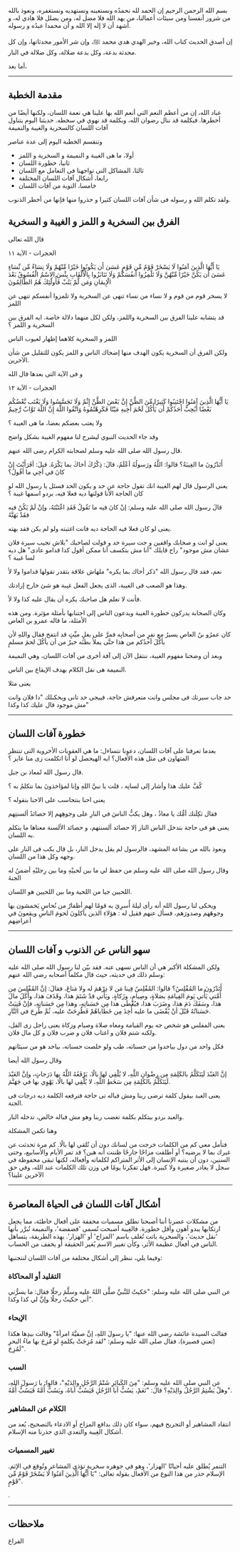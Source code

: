 
بسم الله الرحمن الرحيم
إن الحمد لله نحمدُه ونستعينه ونستهديه ونستغفره، ونعوذ بالله من شرور أنفسنا ومن سيئات أعمالنا، من يهد الله فلا مضل له، ومن يضلل فلا هادي له، و أشهد أن لا إله إلا الله و أن محمدا عبدُه و رسوله.

إن أصدق الحديث كتاب الله، وخير الهدي هدي محمد ﷺ، وإن شر الأمور محدثاتها، وإن كل محدثة بدعة، وكل بدعة ضلالة، وكل ضلالة في النار.

أما بعد،

---
## مقدمة الخطبة

عباد الله، إن من أعظم النعم التي أنعم الله بها علينا هي نعمة اللسان، ولكنها أيضًا من أخطرها. فبكلمة قد ننال رضوان الله، وبكلمة قد نهوي في سخطه. حديثنا اليوم يتناول آفات اللسان كالسخرية والغيبة والنميمة

وتنقسم الخطبة اليوم إلى عدة عناصر
- أولا، ما هى الغيبة و النميمة و السخرية و اللمز
- ثانيا، خطورة اللسان
- ثالثا، المشاكل التى تواجهنا فى التعامل مع اللسان
- رابعا، أشكال آفات اللسان المختلفة
- خامسا، التوبة من آفات اللسان

ولقد تكلم الله و رسوله فى شأن آفات اللسان كثيرا و حذروا منها فإنها من أخطر الذنوب.

## الفرق بين السخرية و اللمز و الغيبة و السخرية

قال الله تعالى

الحجرات - الآية ١١

يَا أَيُّهَا الَّذِينَ آمَنُوا لَا يَسْخَرْ قَوْمٌ مِّن قَوْمٍ عَسَىٰ أَن يَكُونُوا خَيْرًا مِّنْهُمْ وَلَا نِسَاءٌ مِّن نِّسَاءٍ عَسَىٰ أَن يَكُنَّ خَيْرًا مِّنْهُنَّ وَلَا تَلْمِزُوا أَنفُسَكُمْ وَلَا تَنَابَزُوا بِالْأَلْقَابِ بِئْسَ الِاسْمُ الْفُسُوقُ بَعْدَ الْإِيمَانِ وَمَن لَّمْ يَتُبْ فَأُولَٰئِكَ هُمُ الظَّالِمُونَ

لا يسخر قوم من قوم و لا نساء من نساء تنهى عن السخرية
ولا تلمزوا أنفسكم تنهى عن اللمز

قد يتشابه علينا الفرق بين السخرية واللمز، ولكن لكل منهما دلالة خاصة. 
ايه الفرق بين السخرية و اللمز ؟

اللمز و السخرية كلاهما إظهار لعيوب الناس

ولكن الفرق أن السخرية يكون الهدف منها إضحاك الناس و اللمز يكون للتقليل من شأن الآخرين.

و فى الآية التى بعدها قال الله

الحجرات - الآية ١٢

يَا أَيُّهَا الَّذِينَ آمَنُوا اجْتَنِبُوا كَثِيرًا مِّنَ الظَّنِّ إِنَّ بَعْضَ الظَّنِّ إِثْمٌ وَلَا تَجَسَّسُوا وَلَا يَغْتَب بَّعْضُكُم بَعْضًا أَيُحِبُّ أَحَدُكُمْ أَن يَأْكُلَ لَحْمَ أَخِيهِ مَيْتًا فَكَرِهْتُمُوهُ وَاتَّقُوا اللَّهَ إِنَّ اللَّهَ تَوَّابٌ رَّحِيمٌ

ولا يغتب بعضكم بعضا، ما هى الغيبة ؟

وقد جاء الحديث النبوي ليشرح لنا مفهوم الغيبة بشكل واضح 

قال رسول الله صلى الله عليه وسلم لصحابته الكرام رضى الله عنهم.

أَتَدْرُونَ ما الغِيبَةُ؟ قالوا: اللَّهُ ورَسولُهُ أعْلَمُ، قالَ: ذِكْرُكَ أخاكَ بما يَكْرَهُ. قيلَ: أفَرَأَيْتَ إنْ كانَ في أخِي ما أقُولُ؟

يعنى الرسول قال لهم الغيبة انك تقول حاجة عن حد و يكون الحد 
فسئل يا رسول الله لو كان الحاجة الأنا قولتها ديه فعلا فيه، بردو اسمها غيبة ؟

قالَ رسول الله صلى الله عليه وسلم: إنْ كانَ فيه ما تَقُولُ فَقَدِ اغْتَبْتَهُ، وإنْ لَمْ يَكُنْ فيه فقَدْ بَهَتَّهُ

يعنى لو كان فعلا فيه الحاجة ديه فانت اغتبته ولو لم يكن فقد بهته.

يعنى لو انت و صحابك واقفين و جت سيرة حد و قولت لصاحبك "بلاش تجيب سيرة فلان عشان مش موجود" راح قايلك "أنا مش بتكسف أنا ممكن أقول كدا قدامو عادى" هل ديه لسا غيبة ؟

نعم، فقد قال رسول الله "ذكر أخاك بما يكره" ملهاش علاقة بتقدر تقولها قداموا ولا لأ 

وهذا هو الصعب فى الغيبة، الذى يجعل الفعل غيبة هو شئ خارج إرادتك. 

فأنت لا تعلم هل صاحبك يكره أن يقال عليه كذا ولا لأ.

وكان الصحابة يدركون خطورة الغيبة ويدعون الناس إلى اجتنابها بأمثلة مؤثرة. ومن هذه الأمثلة، ما قاله عمرو بن العاص

كان عمرُو بنُ العاصِ يسيرُ مع نفرٍ من أصحابِه فمرَّ على بغلٍ ميِّتٍ قد انتفخ فقال واللهِ لأن يأكُلَ أحدُكم من هذا حتَّى يملأَ بطنَه خيرٌ من أن يأكُلَ لحمَ مسلمٍ

وبعد أن وضحنا مفهوم الغيبة، ننتقل الآن إلى آفة أخرى من آفات اللسان، وهي النميمة

النميمة هى نقل الكلام بهدف الإيقاع بين الناس.

يعنى مثلا

حد جاب سيرتك فى مجلس وانت متعرفش حاجة، فييجى حد تانى ويحكىلك "دا فلان وانت مش موجود قال عليك كذا وكذا"

---
## خطورة آفات اللسان

بعدما تعرفنا على آفات اللسان، دعونا نتساءل: ما هي العقوبات الأخروية التى تنتظر المتهاون فى مثل هذه الأفعال؟ ايه الهيحصل لو أنا اتكلمت زى منا عايز ؟

قال رسول الله لمعاذ بن جبل.

 كُفَّ عليك هذا وأشار إلى لسانِه ، قلت يا نبيَّ اللهِ وإنا لمؤاخذونَ بما نتكلمُ به ؟
 
  يعنى احنا بنتحاسب على الاحنا بنقوله ؟
  
  فقال ثكِلَتك أمُّك يا معاذُ ، وهل يكبُّ الناسَ في النارِ على وجوهِهم إلا حصائدُ ألسنتِهم

يعنى هو فى حاجة بتدخل الناس النار إلا حصائد ألسنتهم،  و حصائد الألسنة معناها ما يتكلم به اللسان.

ونعوذ بالله من بشاعة المشهد، فالرسول لم يقل يدخل النار، بل قال يكب فى النار على وجهه وكل هذا من اللسان.

وقال رسول الله صلى الله عليه وسلم 
من حفظ لي ما بين لَحييْهِ وما بين رِجليْهِ أضمنُ له الجنةَ

اللحيين جيا من اللحية وما بين اللحيين هو اللسان.

ويحكى لنا رسول الله 
أنه رأى ليلةَ أُسرِيَ به قومًا لهم أظفارٌ من نُحاسٍ يَخمشون بها وجوهَهم وصدورَهم، فسأل عنهم فقيل له : هؤلاءِ الذين يأكلونَ لحومَ الناسِ ويقعونَ في أعراضِهم

---
## سهو الناس عن الذنوب و آفات اللسان

ولكن المشكلة الأكبر هي أن الناس تسهى عنه. فقد بيّن لنا رسول الله صلى الله عليه وسلم ذلك في حديثه، حيث قال مكلماً أصحابه رضي الله عنهم:

أَتَدْرُونَ ما المُفْلِسُ؟ قالوا: المُفْلِسُ فِينا مَن لا دِرْهَمَ له ولا مَتاعَ، فقالَ: إنَّ المُفْلِسَ مِن أُمَّتي يَأْتي يَومَ القِيامَةِ بصَلاةٍ، وصِيامٍ، وزَكاةٍ، ويَأْتي قدْ شَتَمَ هذا، وقَذَفَ هذا، وأَكَلَ مالَ هذا، وسَفَكَ دَمَ هذا، وضَرَبَ هذا، فيُعْطَى هذا مِن حَسَناتِهِ، وهذا مِن حَسَناتِهِ، فإنْ فَنِيَتْ حَسَناتُهُ قَبْلَ أنْ يُقْضَى ما عليه أُخِذَ مِن خَطاياهُمْ فَطُرِحَتْ عليه، ثُمَّ طُرِحَ في النَّارِ.

يعنى المفلس هو شخص جه يوم القيامة ومعاه صلاة وصيام وزكاة يعنى راجل زى الفل، ولكنه شتم فلان و اغتاب فلان و ضرب فلان و كل مال فلان.

فكل واحد من دول بياخدوا من حسناته، طب ولو خلصت حسناته، بياخد هو من سيئاتهم

وقال رسول الله أيضا

إنَّ العَبْدَ لَيَتَكَلَّمُ بالكَلِمَةِ مِن رِضْوانِ اللَّهِ، لا يُلْقِي لها بالًا، يَرْفَعُهُ اللَّهُ بها دَرَجاتٍ، وإنَّ العَبْدَ لَيَتَكَلَّمُ بالكَلِمَةِ مِن سَخَطِ اللَّهِ، لا يُلْقِي لها بالًا، يَهْوِي بها في جَهَنَّمَ.

يعنى العبد بيقول كلمة ترضى ربنا ومش فباله تى حاجة فترفعه الكلمة ديه درجات فى الجنة.

والعبد بردو بيتكلم بكلمة تغضب ربنا وهو مش فباله خالص، تدخله النار.

وهنا تكمن المشكلة
 
فتأمل معي كم من الكلمات خرجت من لسانك دون أن تُلقي لها بالًا. كم مرة تحدثت عن غيرك بما لا يرضيه؟ أو أطلقت مزاحًا جارحًا ظننت أنه هين؟ قد تمر الأيام والأسابيع، وحتى السنين، دون أن ينتبه الإنسان إلى الأثر المتراكم لكلماته وأفعاله، لكنها تبقى محفوظة في سجل لا يغادر صغيرة ولا كبيرة. فهل تفكرنا يومًا في وزن تلك الكلمات عند الله، وفي حق الآخرين علينا؟

---
## أشكال آفات اللسان فى الحياة المعاصرة

من مشكلات عصرنا أننا أصبحنا نطلق مسميات مخففة على أفعال خاطئة، مما يجعل ارتكابها يبدو أهون وأقل خطورة. فالغِيبة أصبحت تُسمى 'فضفضة'، والنميمة تُبرَّر بأنها 'نقل حديث'، والسخرية باتت تُغلف باسم 'المزاح' أو 'الهزار'. بهذه الطريقة، يتساهل الناس في أفعال عظيمة الأثر، وكأن تغيير الاسم يُغير الحقيقة أو يخفف من الحساب.

وفيما يلي، ننظر إلى أشكال مختلفة من آفات اللسان لنتجنبها:

### التقليد أو المحاكاة

عن النبي صلى الله عليه وسلم: "حَكيتُ للنَّبيِّ صلَّى اللهُ عليه وسلَّمَ رجلًا فقال: ما يسرُّني أني حكيتُ رجلًا وإنَّ لي كذا وكذا".

### الإيحاء

فقالت السيدة عائشة رضي الله عنها: "يا رسولَ اللهِ، إنَّ صفيَّةَ امرأةٌ" وقالت بيدِها هكذا (تعني قصيرة)، فقال صلى الله عليه وسلم: "لقد مُزِجَتْ بكلمةٍ لو مُزِجَ بها ماءُ البحرِ لَمُزِجَ".

### السب

عن النبي صلى الله عليه وسلم: "مِنَ الكَبائِرِ شَتْمُ الرَّجُلِ والِدَيْهِ"، قالوا: يا رَسولَ اللهِ، وهلْ يَشْتِمُ الرَّجُلُ والِدَيْهِ؟ قالَ: "نَعَمْ، يَسُبُّ أبا الرَّجُلِ فَيَسُبُّ أباهُ، ويَسُبُّ أُمَّهُ فَيَسُبُّ أُمَّهُ".

### الكلام عن المشاهير

انتقاد المشاهير أو التجريح فيهم، سواء كان ذلك بدافع المزاح أو الادعاء بالتصحيح، يُعد من أشكال الغِيبة والتعدي الذي حذرنا منه الإسلام.

### تغيير المسميات

التنمر يُطلق عليه أحيانًا 'الهزار'، وهو في جوهره سخرية تؤذي المشاعر وتُوقع في الإثم. الإسلام حذر من هذا النوع من الأفعال بقوله تعالى: "يَا أَيُّهَا الَّذِينَ آمَنُوا لَا يَسْخَرْ قَوْمٌ مِّن قَوْمٍ".

.

---
## ملاحظات 

الفراغ

